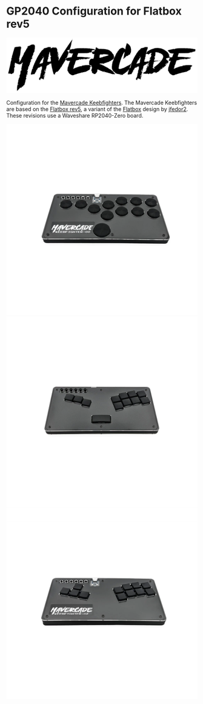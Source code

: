 # GP2040 Configuration for Flatbox rev5

![Mavercade logo](assets/Mavercade-logo.png)

Configuration for the [Mavercade Keebfighters](https://mavercade.com/collections/mavercade-fightsticks).  The Mavercade Keebfighters are based on the [Flatbox rev5](https://github.com/jfedor2/flatbox/tree/master/hardware-rev5), a variant of the [Flatbox](https://github.com/jfedor2/flatbox) design by [jfedor2](https://github.com/jfedor2). These revisions use a Waveshare RP2040-Zero board.

![Mavercade Keebfighter 00](assets/keebfighter-00.png)
![Mavercade Keebfighter 01](assets/keebfighter-01.png)
![Mavercade Keebfighter 02](assets/keebfighter-02.png)
